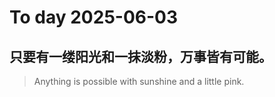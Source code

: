 
# To day 2025-06-03


## 只要有一缕阳光和一抹淡粉，万事皆有可能。
> Anything is possible with sunshine and a little pink.

    